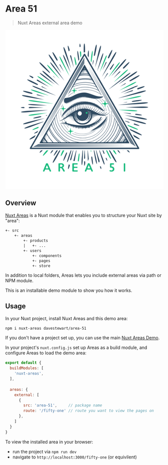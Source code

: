 # Area 51

> Nuxt Areas external area demo

<p align="center">
  <img src="https://raw.githubusercontent.com/davestewart/area-51/master/docs/area-51.png" alt="Area 51">
</p>

## Overview

[Nuxt Areas](https://github.com/davestewart/nuxt-areas) is a Nuxt module that enables you to structure your Nuxt site by "area":

```
+- src
    +- areas
        +- products
        |   +- ...
        +- users
            +- components
            +- pages
            +- store
```

In addition to local folders, Areas lets you include external areas via path or NPM module.

This is an installable demo module to show you how it works.

## Usage

In your Nuxt project, install Nuxt Areas and this demo area:

```bash
npm i nuxt-areas davestewart/area-51
```

If you don't have a project set up, you can use the main [Nuxt Areas Demo](https://github.com/davestewart/nuxt-areas-demo).

In your project's `nuxt.config.js` set up Areas as a build module, and configure Areas to load the demo area:

```js
export default {
  buildModules: [
    'nuxt-areas',
  ],

  areas: {
    external: [
      {
        src: 'area-51',     // package name 
        route: '/fifty-one' // route you want to view the pages on
      },
    ]
  }
}
```

To view the installed area in your browser:

- run the project via `npm run dev` 
- navigate to `http://localhost:3000/fifty-one` (or equivilent)

